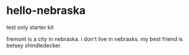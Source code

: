# hello-nebraska
test only starter kit

fremont is a city in nebraska.  i don't live in nebrasks.  my best friend is betsey shindledecker.
